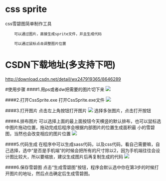 # css sprite

css雪碧图简单制作工具

        可以通过图片，直接生成sprite文件，并且生成代码

        可以通过鼠标点击调整图片位置

# CSDN下载地址(多支持下吧)

http://download.csdn.net/detail/wx247919365/8646289

#使用步骤
####1.用ps或者dw把需要的图片切下来
![](http://images.cnitblog.com/blog2015/395765/201504/281718135683006.png)
    
####2.打开CssSprite.exe
        打开CssSprite.exe文件
![](http://images.cnitblog.com/blog2015/395765/201504/281720238657066.png)

####3.打开图片
        点击左上角按钮打开图片
![](http://images.cnitblog.com/blog2015/395765/201504/281722039272065.png)
        选择多张图片，点击打开按钮

####4.排布图片
        可以选择上面的最上面按钮今天横竖的默认排布，也可以鼠标选中图片拖动位置，拖动完成后程序会根据内部图片的位置生成面积最     小的雪碧图，当然也会改变相应的图片位置
![](http://images.cnitblog.com/blog2015/395765/201504/291342460523549.png)

####5.代码生成
        在程序中可以生成sass代码，以及css代码，看自己需要嘛，自己选择，选中“是否是手机端”的时候会把所有的尺寸除以2，因为手机端往往会设计图比较大，所以要缩放，建议生成图片后再复制生成的代码
![](http://images.cnitblog.com/blog2015/395765/201504/291343367405096.png)

####6.保存雪碧图
        点击“生成雪碧图”按钮，程序会默认选中你在第3步的时候打开图片的地址，然后点击确定后生成雪碧图。


